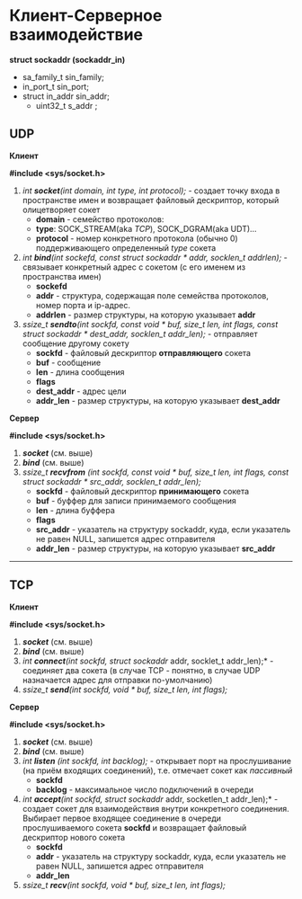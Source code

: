# Клиент-Серверное взаимодействие

**struct sockaddr (sockaddr_in)**
   + sa_family_t sin_family;
   + in_port_t sin_port;
   + struct in_addr sin_addr;
      + uint32_t s_addr ;


## UDP

**Клиент**

**#include <sys/socket.h>**
1. *int **socket**(int domain, int type, int protocol);* - создает точку входа в пространстве имен и возвращает файловый дескриптор, который олицетворяет сокет
   + **domain** - семейство протоколов:
   + **type**: SOCK_STREAM(aka *TCP*), SOCK_DGRAM(aka UDT)...
   + **protocol** - номер конкретного протокола (обычно 0) поддерживающего определенный *type* сокета
2. *int **bind**(int sockefd, const struct sockaddr \* addr, socklen_t addrlen);* - связывает конкретный адрес с сокетом (с его именем из пространства имен)
   + **sockefd**
   + **addr** - структура, содержащая поле семейства протоколов, номер порта и ip-адрес. 
   + **addrlen** - размер структуры, на которую указывает **addr**
3. *ssize_t **sendto**(int sockfd, const void \* buf, size_t len, int flags, const struct sockaddr \* dest_addr, socklen_t addr_len);* - отправляет сообщение другому сокету
   + **sockfd** - файловый дескриптор **отправляющего** сокета
   + **buf** - сообщение
   + **len** - длина сообщения
   + **flags**
   + **dest_addr** - адрес цели
   + **addr_len** - размер структуры, на которую указывает **dest_addr**

**Сервер**

**#include <sys/socket.h>**
1. ***socket*** (см. выше)
2. ***bind*** (см. выше)
3. *ssize_t **recvfrom** (int sockfd, const void \* buf, size_t len, int flags, const struct sockaddr \* src_addr, socklen_t addr_len);*
      + **sockfd** - файловый дескриптор **принимающего** сокета
     + **buf** - буффер для записи принимаемого сообщения
     + **len** - длина буффера
     + **flags**
     + **src_addr** - указатель на структуру sockaddr, куда, если указатель не равен NULL, запишется адрес отправителя
     + **addr_len** - размер структуры, на которую указывает **src_addr**

-----

## TCP

**Клиент**

**#include <sys/socket.h>**
1. ***socket*** (см. выше)
2. ***bind*** (см. выше)
3. *int **connect**(int sockfd, struct sockaddr* addr, socklet_t addr_len);* - соединяет два сокета (в случае TCP - понятно, в случае UDP назначается адрес для отправки по-умолчанию)
4. *ssize_t **send**(int sockfd, void * buf, size_t len, int flags);*

**Сервер**

**#include <sys/socket.h>**
1. ***socket*** (см. выше)
2. ***bind*** (см. выше)
3. *int **listen** (int sockfd, int backlog);* - открывает порт на прослушивание (на приём входящих соединений), т.е. отмечает сокет как *пассивный*
      + **sockfd**
      + **backlog** - максимальное число подключений в очереди
5. *int **accept**(int sockfd, struct sockaddr* addr, socketlen_t addr_len);* - создает сокет для взаимодействия внутри конкретного соединения. Выбирает первое входящее соединение в очереди прослушиваемого сокета **sockfd** и возвращает файловый дескриптор нового сокета
      + **sockfd**
      + **addr** - указатель на структуру sockaddr, куда, если указатель не равен NULL, запишется адрес отправителя
      + **addr_len**
7. *ssize_t **recv**(int sockfd, void * buf, size_t len, int flags);*
